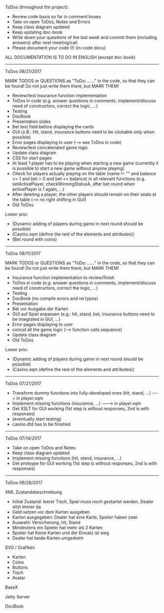 ToDos (throughout the project):

* Review code basis so far in comment boxes
* Take on open ToDos, Notes and Errors
* Keep class diagram updated
* Keep updating doc-book
* Write down your questions of the last week and commit them (including answers) after next meeting/call
* Please document your code (!) (in-code docu)

ALL DOCUMENTATION IS TO DO IN ENGLISH (except doc-book)

------------------------------------------------------------------------------------------------------------------------

ToDos 08/21/2017

MARK TODOS or QUESTIONS as "ToDo: ......" in the code, so that they can be found! Do not just write them there, but MARK THEM!

* Review/test insurance function implementation
* ToDos in code (e.g. answer questions in comments, implement/discuss need of constructors, correct the logic, ...)
* Testing
* DocBook
* Presentation slides
* Bet text field before displaying the cards
* GUI (z.B.: Hit, stand, insurance buttons need to be clickable only when possible)
* Error pages displaying to user (--> see ToDos in code)
* Review/test concatenated game logic
* Update class diagram
* CSS for start pages
* At least 1 player has to be playing when starting a new game (currently it is possible to start a new game without anyone playing)
* Check for players actually playing on the table (name != "" and balance >= 1 and bet > 0 and bet <= balance) in all relevant functions (e.g. setActivePlayer, checkWinningStatusA, after bet round when activePlayer is 1 again, ...)
* After deleting a player, the other players should remain on their seats at the table (--> no right shifting in GUI)
* Old ToDos

Lower prio:
* (Dynamic adding of players during game in next round should be possible)
* (Casino.xqm (define the rest of the elements and attributes))
* (Bet round with coins)


------------------------------------------------------------------------------------------------------------------------

ToDos 08/11/2017

MARK TODOS or QUESTIONS as "ToDo: ......" in the code, so that they can be found! Do not just write them there, but MARK THEM!

* Insurance function implementation to review/finish
* ToDos in code (e.g. answer questions in comments, implement/discuss need of constructors, correct the logic, ...)
* Testing
* DocBook (no compile errors and no typos)
* Presentation
* Bet vor Ausgabe der Karten
* GUI auf Spiel anpassen (e.g.: hit, stand, bet, insurance buttons need to be integrated in GUI, ...)
* Error pages displaying to user
* concat all the game logic (--> function calls sequence)
* Update class diagram
* Old ToDos

Lower prio:
* (Dynamic adding of players during game in next round should be possible)
* (Casino.xqm (define the rest of the elements and attributes))


------------------------------------------------------------------------------------------------------------------------

ToDos 07/21/2017

* Transform dummy functions into fully-developed ones (hit, stand, ...) ---> in player.xqm
* Implement missing functions (insurance, ...) ---> in player.xqm
* Get XSLT for GUI working (1st step is without responses, 2nd is with responses)
* (eventually start testing)
* casino.dtd has to be finished

------------------------------------------------------------------------------------------------------------------------

ToDos 07/14/2017

* Take on open ToDos and Notes
* Keep class diagram updated
* Implement missing functions (hit, stand, insurance, ...)
* Get protoype for GUI working (1st step is without responses, 2nd is with responses)

------------------------------------------------------------------------------------------------------------------------

ToDos 06/28/2017

XML Zustandsbeschreibung
* Initial Zustand: leerer Tisch, Spiel muss noch gestartet werden, Dealer sitzt immer da
* Geld setzen vor dem Karten ausgeben
* Karten ausgegeben: Dealer hat eine Karte, Spieler haben zwei
* Auswahl: Versicherung, hit, Stand
* Mindestens ein Spieler hat mehr als 2 Karten
* Spieler hat Keine Karten und der Einsatz ist weg
* Dealer hat beide Karten umgedreht

SVG / Grafiken
* Karten
* Coins
* Buttons
* Tisch
* Avatar

BaseX

Jetty Server

DocBook
